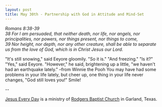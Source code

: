 ```yaml
---
layout: post
title: May 30th - Partnership with God in Attitude and Mind-Set
---
```


_Romans 8:38-39  
38 For I am persuaded, that neither death, nor life, nor angels, nor
principalities, nor powers, nor things present, nor things to come,  
39 Nor height, nor depth, nor any other creature, shall be able to
separate us from the love of God, which is in Christ Jesus our
Lord._

"It's still snowing," said Eeyore gloomily. "So it is." "And
freezing." "Is it?" "Yes," said Eeyore. "However," he said,
brightening up a little, "we haven't had an earthquake lately."
&ndash;from Winnie the Pooh
You may have had some problems in your life lately, but cheer up,
one thing in your life never changes, "God still loves you!" Smile!

 --

<a href=http://jesuseveryday.net>Jesus Every Day</a> is a ministry of <a href=http://rodgersbaptist.net>Rodgers Baptist Church</a> in Garland, Texas.
